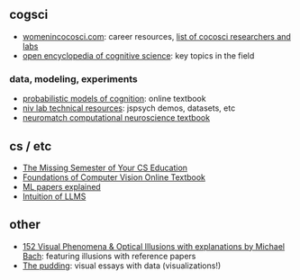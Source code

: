 
## cogsci  
* [womenincocosci.com](https://womenincocosci.com/index.html): career resources, [list of cocosci researchers and labs](https://womenincocosci.com/cocosci.html)
* [open encyclopedia of cognitive science](https://oecs.mit.edu/): key topics in the field

### data, modeling, experiments
* [probabilistic models of cognition](https://probmods.org/): online textbook
* [niv lab technical resources](https://nivlab.github.io/): jspsych demos, datasets, etc
* [neuromatch computational neuroscience textbook](https://compneuro.neuromatch.io/tutorials/intro.html)

## cs / etc
* [The Missing Semester of Your CS Education](https://missing.csail.mit.edu/)
* [Foundations of Computer Vision Online Textbook](https://visionbook.mit.edu/)
* [ML papers explained](https://github.com/dair-ai/ML-Papers-Explained)
* [Intuition of LLMS](https://mark-riedl.medium.com/the-intuition-behind-how-large-language-models-work-166cf2fb278a)
<!-- * [transformers explained](https://poloclub.github.io/transformer-explainer/) -->

## other 
* [152 Visual Phenomena & Optical Illusions with explanations by Michael Bach](https://michaelbach.de/ot/): featuring illusions with reference papers
* [The pudding](https://pudding.cool): visual essays with data (visualizations!)

